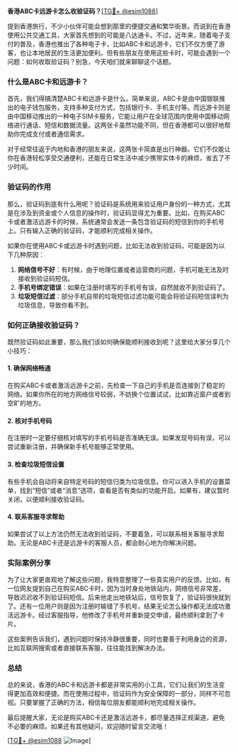 **香港ABC卡远游卡怎么收验证码？**[[TG💪+ @esim1088](https://t.me/s/esim1088)]

提到香港旅行，不少小伙伴可能会想到那里的便捷交通和繁华街景。而说到在香港使用公共交通工具，大家首先想到的可能是八达通卡。不过，近年来，随着电子支付的普及，香港也推出了各种电子卡，比如ABC卡和远游卡，它们不仅方便了游客，也让本地居民的生活更加便利。但有些朋友在使用这些卡时，可能会遇到一个问题：如何收取验证码？别急，今天咱们就来聊聊这个话题。

### 什么是ABC卡和远游卡？

首先，我们得搞清楚ABC卡和远游卡是什么。简单来说，ABC卡是由中国银联推出的电子钱包服务，支持多种支付方式，包括银行卡、手机支付等。而远游卡则是由中国移动推出的一种电子SIM卡服务，它能让用户在全球范围内使用中国移动网络进行通话、短信和数据流量。这两张卡虽然功能不同，但在香港都可以很好地帮助你完成支付或者通信需求。

对于经常往返于内地和香港的朋友来说，这两张卡简直是出行神器。它们不仅能让你在香港轻松享受交通便利，还能在日常生活中减少携带实体卡的麻烦，省去了不少时间。

### 验证码的作用

那么，验证码到底有什么用呢？验证码是系统用来验证用户身份的一种方式，尤其是在涉及到资金或个人信息的操作时，验证码显得尤为重要。比如，在购买ABC卡或者激活远游卡的时候，系统通常会发送一条包含验证码的短信到你的手机号上。只有输入正确的验证码，才能顺利完成相关操作。

如果你在使用ABC卡或远游卡时遇到问题，比如无法收到验证码，可能是因为以下几种原因：

1. **网络信号不好**：有时候，由于地理位置或者运营商的问题，手机可能无法及时接收到验证码短信。
2. **手机号绑定错误**：如果在注册时填写的手机号有误，自然就收不到验证码了。
3. **垃圾短信过滤**：部分手机自带的垃圾短信过滤功能可能会将验证码短信误判为垃圾信息，导致你看不到。

### 如何正确接收验证码？

既然验证码如此重要，那么我们该如何确保能顺利接收到呢？这里给大家分享几个小技巧：

#### 1. 确保网络畅通
在购买ABC卡或者激活远游卡之前，先检查一下自己的手机是否连接到了稳定的网络。如果你所在的地方网络信号较弱，不妨换个位置试试，比如靠近窗户或者到空旷的地方。

#### 2. 核对手机号码
在注册时一定要仔细核对填写的手机号码是否准确无误。如果发现号码有误，可以尝试重新注册，并确保新手机号能够正常使用。

#### 3. 检查垃圾短信设置
有些手机会自动将来自特定号码的短信归类为垃圾信息。你可以进入手机的设置菜单，找到“短信”或者“消息”选项，查看是否有类似的功能开启。如果有，建议暂时关闭，以便顺利接收验证码。

#### 4. 联系客服寻求帮助
如果尝试了以上方法仍然无法收到验证码，不要着急，可以联系相关客服寻求帮助。无论是ABC卡还是远游卡的客服人员，都会耐心地为你解决问题。

### 实际案例分享

为了让大家更直观地了解这些问题，我特意整理了一些真实用户的反馈。比如，有一位网友提到自己在购买ABC卡时，因为当时身处地铁站内，网络信号非常差，导致迟迟收不到验证码短信。后来他走出地铁站后，信号恢复了，验证码很快就到了。还有一位用户则是因为注册时输错了手机号，结果无论怎么操作都无法成功激活远游卡。经过客服指导，他修改了手机号并重新提交申请，最终顺利拿到了卡片。

这些案例告诉我们，遇到问题时保持冷静很重要，同时也要善于利用身边的资源，比如互联网搜索或者直接联系客服，往往能找到解决办法。

### 总结

总的来说，香港的ABC卡和远游卡都是非常实用的小工具，它们让我们的生活变得更加高效和便捷。而在使用过程中，验证码作为安全保障的一部分，同样不可忽视。只要掌握了正确的方法，相信每位朋友都能顺利地完成相关操作。

最后提醒大家，无论是购买ABC卡还是激活远游卡，都尽量选择正规渠道，避免不必要的麻烦。如果还有其他疑问，欢迎随时留言交流哦！

[[TG💪+ @esim1088](https://t.me/s/esim1088) ![Image](https://i.postimg.cc/4NQfJmqS/Snipaste-2025-05-13-00-14-12.png)]